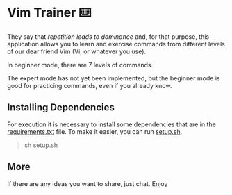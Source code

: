 # Vim Trainer :keyboard:

They say that _repetition leads to dominance_ and, for that purpose, this application allows you to learn and exercise commands from different levels of our dear friend Vim (Vi, or whatever you use).

In beginner mode, there are 7 levels of commands.

The expert mode has not yet been implemented, but the beginner mode is good for practicing commands, even if you already know.

## Installing Dependencies

For execution it is necessary to install some dependencies that are in the [requirements.txt](https://github.com/RuanGOA/vim-trainer/blob/main/requirements.txt) file. To make it easier, you can run [setup.sh](https://github.com/RuanGOA/vim-trainer/blob/main/setup.sh).

> sh setup.sh

## More

If there are any ideas you want to share, just chat. Enjoy
